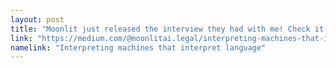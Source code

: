 ```yaml
---
layout: post
title: "Moonlit just released the interview they had with me! Check it out if you want to get some idea of what my research on interpretability and (legal) argument mining is about!"
link: "https://medium.com/@moonlitai.legal/interpreting-machines-that-interpret-language-interview-with-jonathan-phd-candidate-at-moonlit-24f4fa233ce1"
namelink: "Interpreting machines that interpret language"
---
```

